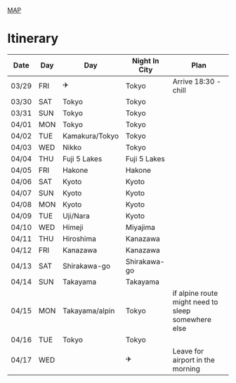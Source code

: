 [MAP](https://www.google.com/maps/d/embed?mid=1GqcsMsJTb3JPUCn7sbIqKMuthIuCuJ0s)

# Itinerary

|  Date | Day   |Day                  |Night In City   |Plan                                                |
|-------|-------|---------------------|----------------|----------------------------------------------------|
|03/29  |FRI    |✈️                   |Tokyo            |Arrive 18:30 - chill                               |
|03/30  |SAT    |Tokyo                |Tokyo           |                                                    |
|03/31  |SUN    |Tokyo                |Tokyo           |                                                    |
|04/01  |MON    |Tokyo                |Tokyo           |                                                    |
|04/02  |TUE    |Kamakura/Tokyo       |Tokyo           |                                                    |
|04/03  |WED    |Nikko                |Tokyo           |                                                    |
|04/04  |THU    |Fuji 5 Lakes         |Fuji 5 Lakes    |                                                    |
|04/05  |FRI    |Hakone               |Hakone         |                                                    |
|04/06  |SAT    |Kyoto                |Kyoto           |                                                    |
|04/07  |SUN    |Kyoto                |Kyoto           |                                                    |
|04/08  |MON    |Kyoto                |Kyoto           |                                                    |
|04/09  |TUE    |Uji/Nara             |Kyoto           |                                                    |
|04/10  |WED    |Himeji               |Miyajima        |                                                    |
|04/11  |THU    |Hiroshima            |Kanazawa        |                                                    |
|04/12  |FRI    |Kanazawa             |Kanazawa        |                                                    |
|04/13  |SAT    |Shirakawa-go         |Shirakawa-go    |                                                    |
|04/14  |SUN    |Takayama             |Takayama        |                                                    |
|04/15  |MON    |Takayama/alpin       |Tokyo           |if alpine route might need to sleep somewhere else  |
|04/16  |TUE    |Tokyo                |Tokyo           |                                                    |
|04/17  |WED    |                     |✈️              |Leave for airport in the morning                    |
